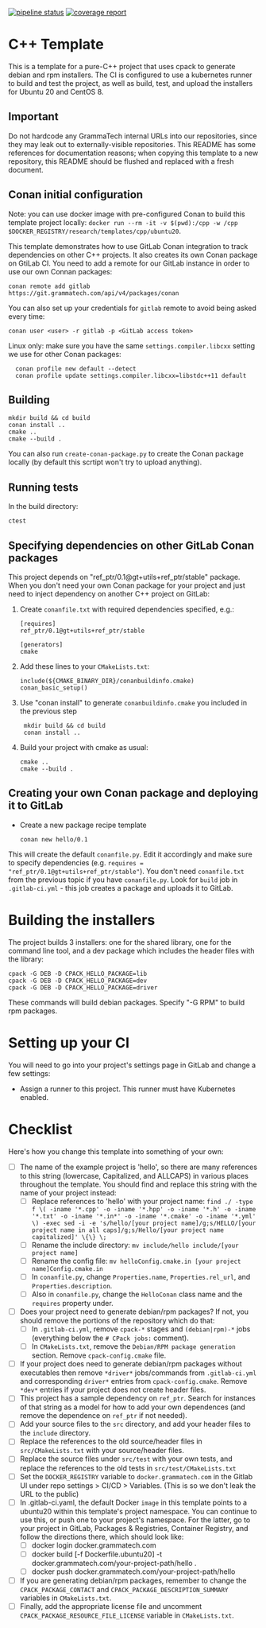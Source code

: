 [![pipeline status](https://git.grammatech.com/research/templates/CPP/badges/master/pipeline.svg)](https://git.grammatech.com/research/templates/CPP)
[![coverage report](https://git.grammatech.com/research/templates/CPP/badges/master/coverage.svg)](https://git.grammatech.com/research/templates/CPP)

# C++ Template #

This is a template for a pure-C++ project that uses cpack to generate
debian and rpm installers.  The CI is configured to use a kubernetes runner to
build and test the project, as well as build, test, and upload the
installers for Ubuntu 20 and CentOS 8.

## Important

Do not hardcode any GrammaTech internal URLs into our repositories, since
they may leak out to externally-visible repositories.  This README has some
references for documentation reasons; when copying this template to a new
repository, this README should be flushed and replaced with a fresh document.

## Conan initial configuration

Note: you can use docker image with pre-configured Conan to build this template project locally: ```docker run --rm -it -v $(pwd):/cpp -w /cpp $DOCKER_REGISTRY/research/templates/cpp/ubuntu20```.

This template demonstrates how to use GitLab Conan integration to track dependencies on other C++ projects. It also creates its own Conan package on GtiLab CI. You need to add a remote for our GitLab instance in order to use our own Connan packages:
```shell
conan remote add gitlab https://git.grammatech.com/api/v4/packages/conan
```

You can also set up your credentials for `gitlab` remote to avoid being asked every time:
```shell
conan user <user> -r gitlab -p <GitLab access token>
```

Linux only: make sure you have the same `settings.compiler.libcxx` setting we use for other Conan packages:
```shell
  conan profile new default --detect
  conan profile update settings.compiler.libcxx=libstdc++11 default
```

## Building

```
mkdir build && cd build
conan install ..
cmake ..
cmake --build .
```

You can also run `create-conan-package.py` to create the Conan package locally (by default this scrtipt won't try to upload anything).

## Running tests

In the build directory:

```
ctest
```

## Specifying dependencies on other GitLab Conan packages

This project depends on "ref_ptr/0.1@gt+utils+ref_ptr/stable" package. When you don't need your own Conan package for your project and just need to inject dependency on another C++ project on GitLab:

1. Create `conanfile.txt` with required dependencies specified, e.g.:
    ```
    [requires]
    ref_ptr/0.1@gt+utils+ref_ptr/stable

    [generators]
    cmake
    ```

1. Add these lines to your `CMakeLists.txt`:
    ```
    include(${CMAKE_BINARY_DIR}/conanbuildinfo.cmake)
    conan_basic_setup()
    ```

1. Use "conan install" to generate `conanbuildinfo.cmake` you included in the previous step
    ```shell
     mkdir build && cd build
     conan install ..
     ```

1. Build your project with cmake as usual:
    ```shell
    cmake ..
    cmake --build .
    ```

## Creating your own Conan package and deploying it to GitLab

- Create a new package recipe template
    ```shell
    conan new hello/0.1
    ```
This will create the default `conanfile.py`. Edit it accordingly and make sure to specify dependencies (e.g. `requires = "ref_ptr/0.1@gt+utils+ref_ptr/stable"`). You don't need `conanfile.txt` from the previous topic if you have `conanfile.py`. Look for `build` job in `.gitlab-ci.yml` - this job creates a package and uploads it to GitLab.


# Building the installers

The project builds 3 installers: one for the shared library, one for the command line tool, and a dev package which includes the header files with the library:

```
cpack -G DEB -D CPACK_HELLO_PACKAGE=lib
cpack -G DEB -D CPACK_HELLO_PACKAGE=dev
cpack -G DEB -D CPACK_HELLO_PACKAGE=driver
```

These commands will build debian packages. Specify "-G RPM" to build rpm packages.


# Setting up your CI

You will need to go into your project's settings page in GitLab and change a few
settings:

* Assign a runner to this project. This runner must have Kubernetes enabled.

# Checklist

Here's how you change this template into something of your own:

- [ ] The name of the example project is 'hello', so there are many references to this string (lowercase, Capitalized, and ALLCAPS) in various places throughout the template.  You should find and replace this string with the name of your project instead:
    - [ ] Replace references to 'hello' with your project name: `find ./ -type f \( -iname '*.cpp' -o -iname '*.hpp' -o -iname '*.h' -o -iname '*.txt' -o -iname '*.in*' -o -iname '*.cmake' -o -iname '*.yml' \) -exec sed -i -e 's/hello/[your project name]/g;s/HELLO/[your project name in all caps]/g;s/Hello/[your project name capitalized]' \{\} \;`
    - [ ] Rename the include directory: `mv include/hello include/[your project name]`
    - [ ] Rename the config file: `mv helloConfig.cmake.in [your project name]Config.cmake.in`
    - [ ] In `conanfile.py`, change `Properties.name`, `Properties.rel_url`, and `Properties.description`.
    - [ ] Also in `conanfile.py`, change the `HelloConan` class name and the `requires` property under.
- [ ] Does your project need to generate debian/rpm packages?  If not, you should remove the portions of the repository which do that:
    - [ ] In `.gitlab-ci.yml`, remove `cpack-*` stages and `(debian|rpm)-*` jobs (everything below the `# CPack jobs:` comment).
    - [ ] In `CMakeLists.txt`, remove the `Debian/RPM package generation` section. Remove `cpack-config.cmake` file.
- [ ] If your project does need to generate debian/rpm packages without executables then remove `*driver*` jobs/commands from `.gitlab-ci.yml` and corresponding `driver*` entries from `cpack-config.cmake`. Remove `*dev*` entries if your project does not create header files.
- [ ] This project has a sample dependency on `ref_ptr`.  Search for instances of that string as a model for how to add your own dependences (and remove the dependence on `ref_ptr` if not needed).
- [ ] Add your source files to the `src` directory, and add your header files to the `include` directory.
- [ ] Replace the references to the old source/header files in `src/CMakeLists.txt` with your source/header files.
- [ ] Replace the source files under `src/test` with your own tests, and replace the references to the old tests in `src/test/CMakeLists.txt`
- [ ] Set the `DOCKER_REGISTRY` variable to `docker.grammatech.com` in the Gitlab UI under repo settings > CI/CD > Variables.  (This is so we don't leak the URL to the public)
- [ ] In .gitlab-ci.yaml, the default Docker `image` in this template points to a ubuntu20 within this template's project namespace.  You can continue to use this, or push one to your project's namespace.  For the latter, go to your project in GitLab, Packages & Registries, Container Registry, and follow the directions there, which should look like:
    - [ ] docker login docker.grammatech.com
    - [ ] docker build [-f Dockerfile.ubuntu20] -t docker.grammatech.com/your-project-path/hello .
    - [ ] docker push docker.grammatech.com/your-project-path/hello
- [ ] If you are generating debian/rpm packages, remember to change the `CPACK_PACKAGE_CONTACT` and `CPACK_PACKAGE_DESCRIPTION_SUMMARY` variables in `CMakeLists.txt`.
- [ ] Finally, add the appropriate license file and uncomment `CPACK_PACKAGE_RESOURCE_FILE_LICENSE` variable in `CMakeLists.txt`.
